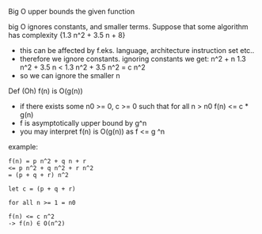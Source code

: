 Big O upper bounds the given function

big O ignores constants, and smaller terms.
Suppose that some algorithm has complexity {1.3 n^2 + 3.5 n + 8}
- this can be affected by f.eks. language, architecture instruction set etc..
- therefore we ignore constants.
ignoring constants we get: n^2 + n
1.3 n^2 + 3.5 n < 1.3 n^2 + 3.5 n^2 = c n^2
- so we can ignore the smaller n


Def (Oh) f(n) is O(g(n))
- if there exists some n0 >= 0, c >= 0
	such that for all n > n0
	f(n) <= c * g(n)
- f is asymptotically upper bound by g^n
- you may interpret f(n) is O(g(n)) as f <= g ^n


example:
```
f(n) = p n^2 + q n + r   
<= p n^2 + q n^2 + r n^2 
= (p + q + r) n^2

let c = (p + q + r)

for all n >= 1 = n0

f(n) <= c n^2
-> f(n) ∈ O(n^2)
```

